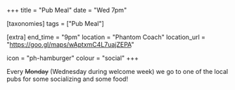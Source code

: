 +++
title = "Pub Meal"
date = "Wed 7pm"

[taxonomies]
tags = ["Pub Meal"]

[extra]
end_time = "9pm"
location = "Phantom Coach"
location_url = "https://goo.gl/maps/wAptxmC4L7uajZEPA"

icon = "ph-hamburger"
colour = "social"
+++

Every ~~Monday~~ (Wednesday during welcome week) we go to one of the local pubs for some socializing and some food!